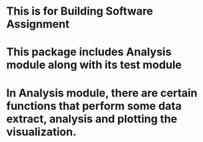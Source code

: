 # This is for Building Software Assignment

# This package includes Analysis module along with its test module

# In Analysis module, there are certain functions that perform some data extract, analysis and plotting the visualization.
